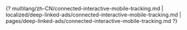 {? multilang/zh-CN/connected-interactive-mobile-tracking.md | localized/deep-linked-ads/connected-interactive-mobile-tracking.md | pages/deep-linked-ads/connected-interactive-mobile-tracking.md ?}
